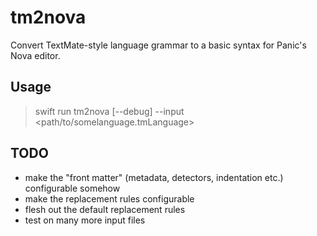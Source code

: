 # tm2nova

Convert TextMate-style language grammar to a basic syntax for Panic's Nova editor.

## Usage

> swift run tm2nova [--debug] --input <path/to/somelanguage.tmLanguage>

## TODO

- make the "front matter" (metadata, detectors, indentation etc.) configurable somehow
- make the replacement rules configurable
- flesh out the default replacement rules
- test on many more input files
